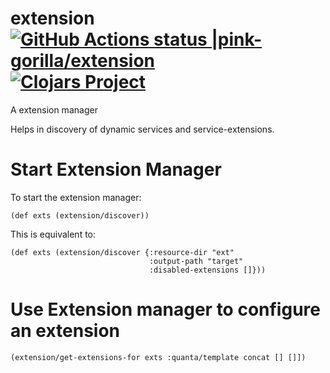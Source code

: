 # extension [![GitHub Actions status |pink-gorilla/extension](https://github.com/pink-gorilla/extension/workflows/CI/badge.svg)](https://github.com/pink-gorilla/extension/actions?workflow=CI)[![Clojars Project](https://img.shields.io/clojars/v/org.pinkgorilla/extension.svg)](https://clojars.org/org.pinkgorilla/extension)


A extension manager

Helps in discovery of dynamic services and service-extensions.


# Start Extension Manager

To start the extension manager:
```
(def exts (extension/discover))
```

This is equivalent to:
```
(def exts (extension/discover {:resource-dir "ext"
                               :output-path "target"
                               :disabled-extensions []}))
```


# Use Extension manager to configure an extension

```
(extension/get-extensions-for exts :quanta/template concat [] []])
```





